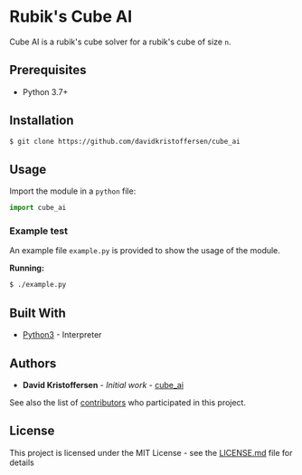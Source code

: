 # Rubik's Cube AI

Cube AI is a rubik's cube solver for a rubik's cube of size `n`.

## Prerequisites

* Python 3.7+

## Installation

```sh
$ git clone https://github.com/davidkristoffersen/cube_ai
```

## Usage

Import the module in a `python` file:

```python
import cube_ai
```

### Example test

An example file `example.py` is provided to show the usage of the module.

**Running:**

```sh
$ ./example.py
```

## Built With

* [Python3](https://www.python.org/) - Interpreter

## Authors

* **David Kristoffersen** - *Initial work* - [cube_ai](https://github.com/davidkristoffersen)

See also the list of [contributors](https://github.com/davidkristoffersen/cube_ai/blob/master/contributors.md) who participated in this project.

## License

This project is licensed under the MIT License - see the [LICENSE.md](LICENSE.md) file for details
